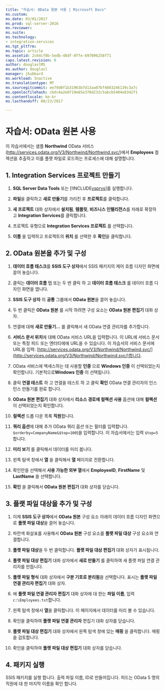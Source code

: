 ```yaml
---
title: "자습서: OData 원본 사용 | Microsoft Docs"
ms.custom: 
ms.date: 03/01/2017
ms.prod: sql-server-2016
ms.reviewer: 
ms.suite: 
ms.technology:
- integration-services
ms.tgt_pltfrm: 
ms.topic: article
ms.assetid: 2c64cf8b-5edb-48df-8ffe-697096258f71
caps.latest.revision: 6
author: douglaslMS
ms.author: douglasl
manager: jhubbard
ms.workload: Inactive
ms.translationtype: MT
ms.sourcegitcommit: ee79d0f1b31963b7d13aa07bf4603246139c3a7c
ms.openlocfilehash: cbdc4a2e0719e65e378d232c5abcb5404e8342f1
ms.contentlocale: ko-kr
ms.lasthandoff: 08/23/2017

---
```

# <a name="tutorial-using-the-odata-source"></a>자습서: OData 원본 사용
  이 자습서에서는 샘플 **Northwind** OData 서비스(http://services.odata.org/V3/Northwind/Northwind.svc/)에서 **Employees** 컬렉션을 추출하고 이를 플랫 파일로 로드하는 프로세스에 대해 설명합니다.  
  
## <a name="1-create-an-integration-services-project"></a>1. Integration Services 프로젝트 만들기  
  
1.  **SQL Server Data Tools** 또는 [!INCLUDE[vsprvs](../../includes/vsprvs-md.md)]를 실행합니다.  
  
2.  **파일**을 클릭하고 **새로 만들기**를 가리킨 후 **프로젝트**를 클릭합니다.  
  
3.  **새 프로젝트** 대화 상자에서 **설치됨**, **템플릿**, **비즈니스 인텔리전스**를 차례로 확장하고 **Integration Services**를 클릭합니다.  
  
4.  프로젝트 유형으로 **Integration Services 프로젝트** 를 선택합니다.  
  
5.  **이름** 을 입력하고 프로젝트의 **위치** 를 선택한 후 **확인**을 클릭합니다.  
  
## <a name="2-add-and-configure-an-odata-source"></a>2. OData 원본을 추가 및 구성 
  
1.  **데이터 흐름 태스크**를 **SSIS 도구 상자**에서 SSIS 패키지의 제어 흐름 디자인 화면에 끌어 놓습니다.  
  
2.  클릭는 **데이터 흐름** 탭 또는 두 번 클릭 하 고 **데이터 흐름 태스크** 를 데이터 흐름 디자인 화면을 엽니다.  
  
3.  **SSIS 도구 상자** 의 **공통** 그룹에서 **OData 원본**을 끌어 놓습니다.
  
4.  두 번 클릭은 **OData 원본** 를 시작 하려면 구성 요소는 **OData 원본 편집기** 대화 상자.  
  
5.  연결에 대해 **새로 만들기...** 를 클릭해서 새 OData 연결 관리자를 추가합니다.  
  
6.  **서비스 문서 위치**에 대해 OData 서비스 URL을 입력합니다. 이 URL에 서비스 문서 또는 특정 피드 또는 엔터티에에 URL을 수 있습니다. 이 자습서의 서비스 문서에 URL을 입력: [http://services.odata.org/V3/Northwind/Northwind.svc/](http://services.odata.org/V3/Northwind/Northwind.svc/)합니다.  
  
7.  OData 서비스에 액세스하는 데 사용할 **인증** 으로 **Windows 인증** 이 선택되었는지 확인합니다. 기본적으로**Windows 인증** 이 선택됩니다.  
  
8.  클릭 **연결 테스트** 하 고 연결을 테스트 하 고 클릭 **확인** OData 연결 관리자의 인스턴스 만들기를 완료 합니다.  
  
9. **OData 원본 편집기** 대화 상자에서 **리소스 경로에 컬렉션 사용** 옵션에 대해 **컬렉션** 이 선택되었는지 확인합니다.  
  
10. **컬렉션** 드롭 다운 목록 **직원**합니다.  
  
11. **쿼리 옵션**에 대해 추가 OData 쿼리 옵션 또는 필터를 입력합니다. `$orderby=CompanyName&$top=100`)을 입력합니다. 이 자습서에서는 입력 `$top=5`합니다.  
  
12. **미리 보기** 를 클릭해서 데이터를 미리 봅니다.  
  
13. 왼쪽 탐색 창에서 **열** 을 클릭해서 **열** 페이지로 전환합니다.  
  
14. 확인란을 선택해서 **사용 가능한 외부 열**에서 **EmployeeID**, **FirstName** 및 **LastName** 을 선택합니다.  
  
15. **확인** 을 클릭해서 **OData 원본 편집기** 대화 상자를 닫습니다.  
  
## <a name="3-add-and-configure-a-flat-file-destination"></a>3. 플랫 파일 대상을 추가 및 구성
  
1.  이제 **SSIS 도구 상자**에서 **OData 원본** 구성 요소 아래의 데이터 흐름 디자인 화면으로 **플랫 파일 대상**을 끌어 놓습니다.  
  
2.  파란색 화살표를 사용해서 **OData 원본** 구성 요소를 **플랫 파일 대상** 구성 요소와 연결합니다.  
  
3.  **플랫 파일 대상**을 두 번 클릭합니다. **플랫 파일 대상 편집기** 대화 상자가 표시됩니다.  
  
4.  **플랫 파일 대상 편집기** 대화 상자에서 **새로 만들기** 를 클릭하여 새 플랫 파일 연결 관리자를 만듭니다.  
  
5.  **플랫 파일 형식** 대화 상자에서 **구분 기호로 분리됨**을 선택합니다. 표시는 **플랫 파일 연결 관리자 편집기** 대화 상자.  
  
6.  에 **플랫 파일 연결 관리자 편집기** 대화 상자에 대 한는 **파일 이름**, 입력 `c:\Employees.txt`합니다.  
  
7.  왼쪽 탐색 창에서 **열**을 클릭합니다. 이 페이지에서 데이터를 미리 볼 수 있습니다.  
  
8.  확인을 클릭하여 **플랫 파일 연결 관리자** 편집기 대화 상자를 닫습니다.  
  
9. **플랫 파일 대상 편집기** 대화 상자에서 왼쪽 탐색 창에 있는 **매핑** 을 클릭합니다. 매핑을 검토합니다.  
  
10. 확인을 클릭하여 **플랫 파일 대상 편집기** 대화 상자를 닫습니다.  

## <a name="4-run-the-package"></a>4. 패키지 실행
SSIS 패키지를 실행 합니다. 출력 파일 이름, ID로 만들어집니다. 피드는 OData 5 명의 직원에 대 한 마지막 이름을 확인 합니다.
  
  

